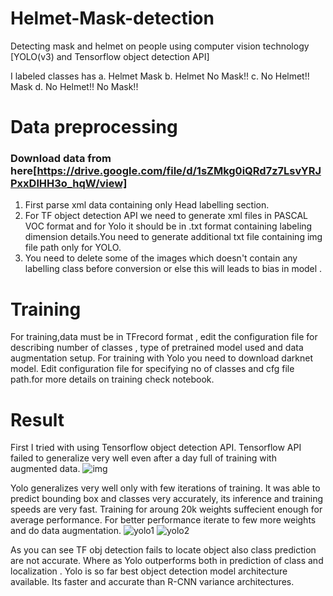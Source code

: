 # Helmet-Mask-detection
Detecting mask and helmet on people using computer vision technology [YOLO(v3) and Tensorflow object detection API]

I labeled classes has 
a. Helmet Mask
b. Helmet No Mask!!
c. No Helmet!! Mask
d. No Helmet!! No Mask!!
### 
# Data preprocessing

### Download data from here[https://drive.google.com/file/d/1sZMkg0iQRd7z7LsvYRJPxxDlHH3o_hqW/view]
1. First parse xml data containing only Head labelling section.
2. For TF object detection API we need to generate xml files in PASCAL VOC format and for Yolo it should be in .txt format containing labeling dimension details.You need to generate additional txt file containing img file path only for YOLO.
3. You need to delete some of the images which doesn't contain any labelling class before conversion or else this will leads to bias in model .
# Training
For training,data must be in  TFrecord format , edit the configuration file for describing number of classes , type of  pretrained model used and data augmentation setup.
For training with Yolo you need to download darknet model. Edit configuration file for specifying no of classes  and cfg file path.for more details on training check notebook.
# Result 
First I tried with using Tensorflow object detection API. Tensorflow API failed to generalize very well even after a day full of training  with augmented data. 
![img](https://i.imgur.com/mmBOSgx.png)

Yolo generalizes very well only with few iterations of training. It was able to predict bounding box and classes very accurately, its inference and training speeds are very fast. Training for aroung 20k weights suffecient enough for average performance. For better performance iterate to few more weights and do data augmentation. 
![yolo1](https://i.imgur.com/d9x0zYQ.png)
![yolo2](https://i.imgur.com/OabPoDv.png)

As you can see TF obj detection fails to locate object  also class prediction are not accurate. Where as Yolo outperforms both in prediction of class and localization . Yolo is so far best object detection model architecture available. Its faster and accurate than R-CNN variance architectures. 


